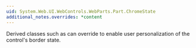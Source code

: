 ```yaml
---
uid: System.Web.UI.WebControls.WebParts.Part.ChromeState
additional_notes.overrides: *content
---
```


<p>Derived classes such as <xref href="System.Web.UI.WebControls.WebParts.WebPart"></xref> can override <xref href="System.Web.UI.WebControls.WebParts.Part.ChromeState"></xref> to enable user personalization of the control's border state.</p>


